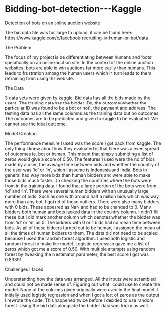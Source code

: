 # Bidding-bot-detection---Kaggle
Detection of bots on an online auction website

The bid data file was too large to upload, it can be found here: https://www.kaggle.com/c/facebook-recruiting-iv-human-or-bot/data

The Problem

The focus of my project is be differentiating between humans and ‘bots’ specifically on an online auction site. In the context of the online auction websites, bots are able to win auctions far more easily than humans. This leads to frustration among the human users which in turn leads to them refraining from using the website. 


The Data

3 data sets were given by kaggle. 
Bid data has all the bids made by the users.
The training data has the bidder IDs, the outcome(whether the particular ID was found to be a bot or not), the payment and address.
The testing data has all the same columns as the training data but no outcomes. The outcomes are to be predicted and given to kaggle to be evaluated. We cannot see the ideal outcome.


Model Creation

The performance measure I used was the score I got back from kaggle.
The only thing I knew about how they evaluated is that there was a even spread of outcomes ie. bot or human. This meant that simply submitting a list of zeros would give a score of 0.50.
The features I used were the no of bids made by a user, the average time between bids and whether the country of the user was ‘id’ or ‘in’, which I assume is Indonesia and India.
Bots in general had way more bids than human bidders and were able to make those bids much faster.
On checking the countries where the bots were from in the training data, I found that a large portion of the bots were from ‘id’ and ‘in’.
There were several human bidders with an unusually large number of bids. Such as one with around half a million bids which was way more than any bot. I got rid of these outliers.
There were also many bidders with 0 bids. These appeared as NaN and had to be changed to 0.
Many bidders both human and bots lacked data in the country column. I didn’t fill these but I did mark another column which denotes whether the bidder was from ‘id’ or ‘in’ as 0.
The bidders with 0 or 1 bids had no mean time between bids. As all of these bidders turned out to be human, I assigned the mean of all the times of human bidders to them.
The data did not need to be scaled because I used the random forest algorithm.
I used both logistic and random forest to make the model. 
Logistic regression gave me a list of zeros which got me a score of 0.50.
With multiple attempts using random forest by tweaking the n estimator parameter, the best score I got was 0.83391.


Challenges I faced

Understanding how the data was arranged. All the inputs were scrambled and could not be made sense of.
Figuring out what I could use to create the model. None of the columns given originally were used in the final model.
I initially used logistic regression and when I got a lost of zeros as the output I rewrote the code. This happened twice before I decided to use random forest.
Using the bid data alongside the bidder data was tricky as well.
